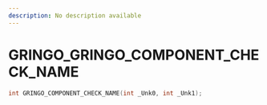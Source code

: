 ```yaml
---
description: No description available 
---
```


# GRINGO\_GRINGO_COMPONENT_CHECK_NAME

```cpp
int GRINGO_COMPONENT_CHECK_NAME(int _Unk0, int _Unk1);
```